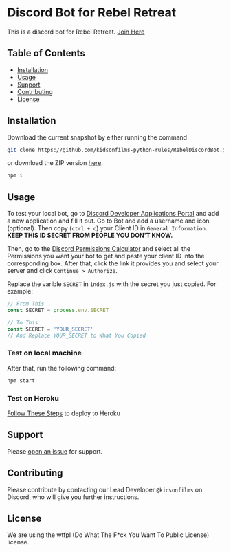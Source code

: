 # Discord Bot for Rebel Retreat

This is a discord bot for Rebel Retreat. [Join Here](https://discord.gg/xSvGWYA)
## Table of Contents

- [Installation](#installation)
- [Usage](#usage)
- [Support](#support)
- [Contributing](#contributing)
- [License](#license)

## Installation

Download the current snapshot by either running the command

```sh
git clone https://github.com/kidsonfilms-python-rules/RebelDiscordBot.git
```
or download the ZIP version [here](https://github.com/kidsonfilms-python-rules/RebelDiscordBot/archive/master.zip).

<!-- After it finished downloading, go into the root folder and run  -->
```sh
npm i
```

## Usage
To test your local bot, go to [Discord Developer Applications Portal](discord.com/developers/applications) and add a new application and fill it out. Go to Bot and add a username and icon (optional). Then copy (`ctrl + c`) your Client ID in `General Information`. __KEEP THIS ID SECRET FROM PEOPLE YOU DON'T KNOW.__

Then, go to the [Discord Permissions Calculator](https://discordapi.com/permissions.html) and select all the Permissions you want your bot to get and paste your client ID into the corresponding box. After that, click the link it provides you and select your server and click `Continue > Authorize`.

Replace the varible `SECRET` in `index.js` with the secret you just copied. For example:
```js
// From This
const SECRET = process.env.SECRET

// To This
const SECRET = 'YOUR_SECRET'
// And Replace YOUR_SECRET to What You Copied
```


### Test on local machine
After that, run the following command:
```sh
npm start
```

### Test on Heroku
[Follow These Steps]() to deploy to Heroku
## Support

Please [open an issue](https://github.com/kidsonfilms-python-rules/PMSDiscordBot/issues/new) for support.

## Contributing

Please contribute by contacting our Lead Developer `@kidsonfilms` on Discord, who will give you further instructions.

## License
We are using the wtfpl (Do What The F*ck You Want To Public License) license.